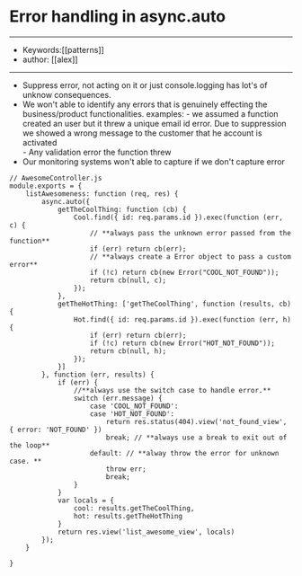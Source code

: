 # Error handling in async.auto
---
- Keywords:[[patterns]]
- author: [[alex]]
---
- Suppress error, not acting on it or just console.logging has lot's of unknow consequences.  
- We won't able to identify any errors that is genuinely effecting the business/product functionalities. examples:
        - we assumed a function created an user but it threw a unique email id error. Due to suppression we showed a wrong message to the customer that he account is activated  
        - Any validation error the function threw
- Our monitoring systems won't able to capture if we don't capture error 

```
// AwesomeController.js
module.exports = {
    listAwesomeness: function (req, res) {
        async.auto({
            getTheCoolThing: function (cb) {
                Cool.find({ id: req.params.id }).exec(function (err, c) {
                    // **always pass the unknown error passed from the function**
                    if (err) return cb(err);
                    // **always create a Error object to pass a custom error**
                    if (!c) return cb(new Error("COOL_NOT_FOUND")); 
                    return cb(null, c);
                });
            },
            getTheHotThing: ['getTheCoolThing', function (results, cb) {
                Hot.find({ id: req.params.id }).exec(function (err, h) {
                    if (err) return cb(err);
                    if (!c) return cb(new Error("HOT_NOT_FOUND"));
                    return cb(null, h);
                });
            }]
        }, function (err, results) {
            if (err) {
                //**always use the switch case to handle error.**
                switch (err.message) {
                    case 'COOL_NOT_FOUND': 
                    case 'HOT_NOT_FOUND':
                        return res.status(404).view('not_found_view', { error: 'NOT_FOUND' })
                        break; // **always use a break to exit out of the loop**
                    default: // **alway throw the error for unknown case. **
                        throw err;
                        break;
                }
            }
            var locals = {
                cool: results.getTheCoolThing,
                hot: results.getTheHotThing
            }
            return res.view('list_awesome_view', locals)
        });
    }

}
```
